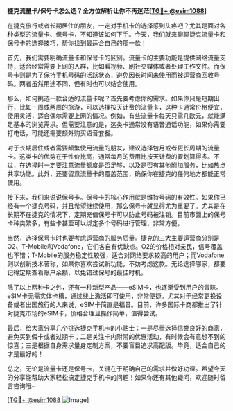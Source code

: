 **捷克流量卡/保号卡怎么选？全方位解析让你不再迷茫[[TG💪+ @esim1088](https://t.me/s/esim1088)]**

在捷克旅行或者长期居住的朋友，一定对手机卡的选择感到头疼吧？尤其是面对各种类型的流量卡、保号卡，不知道该如何下手。今天，我们就来聊聊捷克流量卡和保号卡的选择技巧，帮你找到最适合自己的那一款！

首先，我们需要明确流量卡和保号卡的区别。流量卡的主要功能是提供网络流量支持，适合经常需要上网的人群，比如看视频、刷社交媒体或者处理工作文件。而保号卡则是为了保持手机号码的活跃状态，避免因长时间未使用而被运营商回收号码。两者虽然用途不同，但有时也可以结合使用。

那么，如何挑选一款合适的流量卡呢？首先要考虑你的需求。如果你只是短期出行，比如一周或两周的旅游，可以选择按天计费的流量卡，这种卡通常价格便宜，使用灵活，适合偶尔需要上网的情况。例如，有些流量卡每天只需几欧元，就能满足基本的浏览需求。但需要注意的是，这类卡通常没有语音通话功能，如果你需要打电话，可能还需要额外购买语音套餐。

对于长期居住或者需要频繁使用流量的朋友，建议选择包月或者更长周期的流量卡。这类卡的优势在于性价比高，通常每月的费用比按天计费的要划算得多。不过，在选择时一定要注意流量额度是否足够，以及是否有其他附加服务，比如热点共享功能。此外，还要留意流量卡的覆盖范围，确保你在捷克的任何地方都能正常使用。

接下来，我们来说说保号卡。保号卡的核心作用就是维持号码的有效性。如果你已经有一个捷克号码，并且希望继续使用，那么保号卡就显得尤为重要了。尤其是在长期不在捷克的情况下，定期充值保号卡可以防止号码被注销。目前市面上的保号卡种类繁多，有些卡甚至可以绑定多个号码进行管理，非常方便。

当然，选择保号卡时也要考虑运营商的服务质量。捷克的三大主要运营商分别是O2、T-Mobile和Vodafone，它们各自有优缺点。O2的价格相对亲民，信号覆盖也不错；T-Mobile的服务稳定性较强，适合对网络要求较高的用户；而Vodafone则以创新技术著称，如果你喜欢尝试新功能，不妨考虑这款。无论选择哪家，都要记得定期查看账户余额，以免错过保号的最佳时机。

除了以上两种卡之外，还有一种新型产品——eSIM卡，也逐渐受到用户的青睐。eSIM卡无需实体卡槽，通过线上激活即可使用，非常便捷。尤其对于经常更换设备或者出国旅行的人来说，eSIM卡简直是福音。目前，许多国际卡商都推出了针对捷克市场的eSIM卡，价格合理且操作简单，值得尝试。

最后，给大家分享几个挑选捷克手机卡的小贴士：一是尽量选择信誉良好的商家，避免买到假卡或者过期卡；二是关注卡内附带的优惠活动，有时候会有意想不到的惊喜；三是根据自身需求量身定制方案，不要盲目追求高配版。毕竟，适合自己的才是最好的！

总之，无论是流量卡还是保号卡，关键在于明确自己的需求并做好功课。希望今天的分享能帮助大家轻松搞定捷克手机卡的问题！如果你还有其他疑问，欢迎随时留言咨询哦~

[[TG💪+ @esim1088](https://t.me/s/esim1088) ![Image](https://i.postimg.cc/4NQfJmqS/Snipaste-2025-05-13-00-14-12.png)]